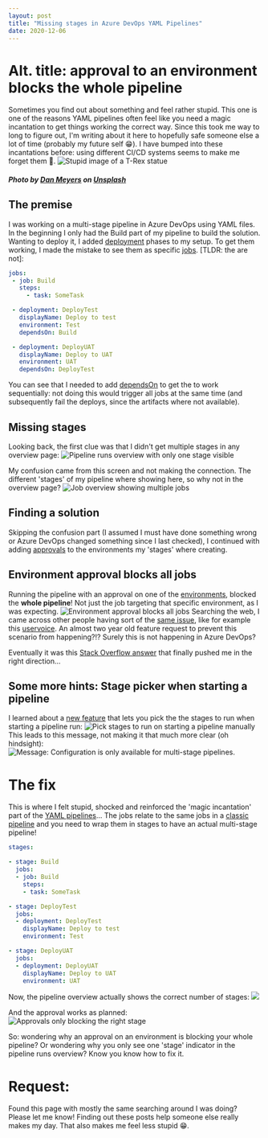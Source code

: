 ```yaml
---
layout: post
title: "Missing stages in Azure DevOps YAML Pipelines"
date: 2020-12-06
---
```


# Alt. title: approval to an environment blocks the whole pipeline
Sometimes you find out about something and feel rather stupid. This one is one of the reasons YAML pipelines often feel like you need a magic incantation to get things working the correct way. Since this took me way to long to figure out, I'm writing about it here to hopefully safe someone else a lot of time (probably my future self 😁). I have bumped into these incantations before: using different CI/CD systems seems to make me forget them 🤔.
![Stupid image of a T-Rex statue](/images/2020/20201206/dan-meyers-dj2tR9dS3e8-unsplash.jpg)
##### <span>Photo by <a href="https://unsplash.com/@dmey503?utm_source=unsplash&amp;utm_medium=referral&amp;utm_content=creditCopyText">Dan Meyers</a> on <a href="https://unsplash.com/s/photos/stupid?utm_source=unsplash&amp;utm_medium=referral&amp;utm_content=creditCopyText">Unsplash</a></span>

## The premise
I was working on a multi-stage pipeline in Azure DevOps using YAML files. In the beginning I only had the Build part of my pipeline to build the solution. Wanting to deploy it, I added [deployment](https://docs.microsoft.com/en-us/azure/devops/pipelines/process/deployment-jobs?view=azure-devops?WT.mc_id=DOP-MVP-5003719) phases to my setup. To get them working, I made the mistake to see them as specific [jobs](https://docs.microsoft.com/en-us/azure/devops/pipelines/yaml-schema?view=azure-devops&tabs=schema%2Cparameter-schema&WT.mc_id=DOP-MVP-5003719). [TLDR: the are not]:

``` yaml
jobs:
 - job: Build
   steps:
     - task: SomeTask

 - deployment: DeployTest
   displayName: Deploy to test
   environment: Test
   dependsOn: Build

 - deployment: DeployUAT
   displayName: Deploy to UAT
   environment: UAT
   dependsOn: DeployTest
```

You can see that I needed to add [dependsOn](https://docs.microsoft.com/en-us/azure/devops/pipelines/process/conditions?view=azure-devops&tabs=yaml&WT.mc_id=DOP-MVP-5003719) to get the to work sequentially: not doing this would trigger all jobs at the same time (and subsequently fail the deploys, since the artifacts where not available).

## Missing stages
Looking back, the first clue was that I didn't get multiple stages in any overview page:
![Pipeline runs overview with only one stage visible](/images/2020/20201206/20201206_01_MissingStages.png)

My confusion came from this screen and not making the connection.
The different 'stages' of my pipeline where showing here, so why not in the overview page?
![Job overview showing multiple jobs](/images/2020/20201206/20201206_02_MultipleJobs.png)

## Finding a solution
Skipping the confusion part (I assumed I must have done something wrong or Azure DevOps changed something since I last checked), I continued with adding [approvals](https://docs.microsoft.com/en-us/azure/devops/pipelines/process/environments?view=azure-devops#approvals&WT.mc_id=DOP-MVP-5003719) to the environments my 'stages' where creating.

## Environment approval blocks all jobs
Running the pipeline with an approval on one of the [environments](https://docs.microsoft.com/en-us/azure/devops/pipelines/process/environments?view=azure-devops&WT.mc_id=DOP-MVP-5003719), blocked the **whole pipeline**! Not just the job targeting that specific environment, as I was expecting.
![Environment approval blocks all jobs](/images/2020/20201206/20201206_05_ApprovalBlocksAllJobs.png)
Searching the web, I came across other people having sort of the [same issue](https://stackoverflow.com/questions/57321733/checks-approvals-for-a-deployment-job-are-blocking-the-entire-stage), like for example this [uservoice](https://developercommunity.visualstudio.com/idea/673881/dont-block-the-entire-stage-when-checks-approvals.html). An almost two year old feature request to prevent this scenario from happening?!? Surely this is not happening in Azure DevOps?

Eventually it was this [Stack Overflow answer](https://stackoverflow.com/a/60810101/4395661) that finally pushed me in the right direction...

## Some more hints: Stage picker when starting a pipeline
I learned about a [new feature](https://docs.microsoft.com/en-us/azure/devops/release-notes/2019/sprint-162-update#skipping-stages-in-a-yaml-pipeline?WT.mc_id=DOP-MVP-5003719) that lets you pick the the stages to run when starting a pipeline run:
![Pick stages to run on starting a pipeline manually](/images/2020/20201206/20201206_03_StagesToRun.png)
This leads to this message, not making it that much more clear (oh hindsight):
![Message: Configuration is only available for multi-stage pipelines.](/images/2020/20201206/20201206_04_StagesToRun.png)

# The fix
This is where I felt stupid, shocked and reinforced the 'magic incantation' part of the [YAML pipelines](https://docs.microsoft.com/en-us/azure/devops/pipelines/get-started/pipelines-get-started?view=azure-devops#define-pipelines-using-yaml-syntax&WT.mc_id=DOP-MVP-5003719)...
The jobs relate to the same jobs in a [classic pipeline](https://docs.microsoft.com/en-us/azure/devops/pipelines/get-started/pipelines-get-started?view=azure-devops#define-pipelines-using-the-classic-interface&WT.mc_id=DOP-MVP-5003719) and you need to wrap them in stages to have an actual multi-stage pipeline!

``` yaml
stages:

- stage: Build
  jobs:
  - job: Build
    steps:
    - task: SomeTask

- stage: DeployTest
  jobs:
  - deployment: DeployTest
    displayName: Deploy to test
    environment: Test

- stage: DeployUAT
  jobs:
  - deployment: DeployUAT
    displayName: Deploy to UAT
    environment: UAT
```

Now, the pipeline overview actually shows the correct number of stages:
![](/images/2020/20201206/20201206_06_CorrectStagesDisplayed.png)

And the approval works as planned:
![Approvals only blocking the right stage](/images/2020/20201206/20201206_07_ApprovalsTheRightWay.png)

So: wondering why an approval on an environment is blocking your whole pipeline? Or wondering why you only see one 'stage' indicator in the pipeline runs overview? Know you know how to fix it.

# Request:
Found this page with mostly the same searching around I was doing? Please let me know! Finding out these posts help someone else really makes my day. That also makes me feel less stupid 😁.
